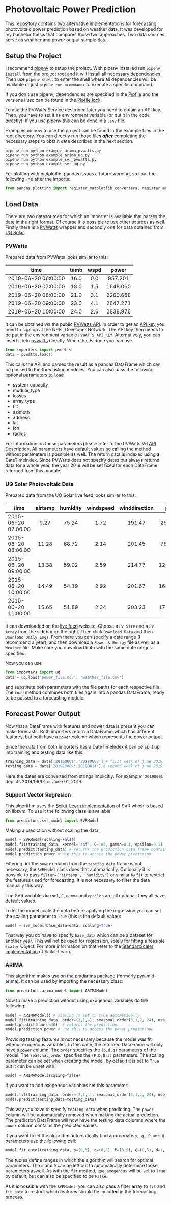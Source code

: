 # Photovoltaic Power Prediction

This repository contains two alternative implementations for forecasting photovoltaic power prediction based on weather data. It was developed for my bachelor thesis that compares those two approaches. Two data sources serve as weather and power output sample data.

## Setup the Project

I recommend [pipenv]([https://github.com/pypa/pipenv]) to setup the project. With pipenv installed run `pipenv install` from the project root and it will install all necessary dependencies. Then use `pipenv shell` to enter the shell where all dependencies will be available or just `pipenv run <command>` to execute a specific command.

If you don't use pipenv, dependencies are specified in the [Pipfile](Pipfile) and the versions i use can be found in the [Pipfile.lock](Pipfile.lock).

To use the PVWatts Service described later you need to obtain an API key. Then, you have to set it as environment variable (or put it in the code directly). If you use pipenv this can be done in a `.env` file.

Examples on how to use the project can be found in the example files in the root directory. You can directly run those files ***after*** completing the necessary steps to obtain data described in the next section.

```
pipenv run python example_arima_pvwatts.py
pipenv run python example_arima_uq.py
pipenv run python example_svr_pvwatts.py
pipenv run python example_svr_uq.py
```

For plotting with matplotlib, pandas issues a future warning, so i put the following line after the imports:

``` python
from pandas.plotting import register_matplotlib_converters; register_matplotlib_converters()
```

## Load Data

There are two datasources for which an importer is available that parses the data in the right format. Of course it is possible to use other sources as well. Firstly there is a [PVWatts](https://pvwatts.nrel.gov/) wrapper and secondly one for data obtained from [UQ Solar](https://solar-energy.uq.edu.au/).

### PVWatts

Prepared data from PVWatts looks similar to this:

|         time        | tamb | wspd |  power   |
|---------------------|:----:|:----:|:--------:|
| 2019-06-20 06:00:00 | 16.0 | 0.0  | 957.201  |
| 2019-06-20 07:00:00 | 18.0 | 1.5  | 1648.060 |
| 2019-06-20 08:00:00 | 21.0 | 3.1  | 2260.658 |
| 2019-06-20 09:00:00 | 23.0 | 4.1  | 2647.271 |
| 2019-06-20 10:00:00 | 24.0 | 2.6  | 2838.976 |

It can be obtained via the public [PVWatts API](https://developer.nrel.gov/docs/solar/pvwatts/v6/). In order to get an [API key](https://developer.nrel.gov/docs/api-key/) you need to sign up at the NREL Developer Network. The API key then needs to be put in the environment variable `PVWATTS_API_KEY`. Alternatively, you can insert it into [pvwatts](importers/pvwatts.py) directly. When that is done you can use

``` python
from importers import pvwatts
data = pvwatts.load()
```

This calls the API and parses the result as a pandas DataFrame which can be passed to the forecasting modules. You can also pass the following optional parameters to `load`:

 - system_capacity
 - module_type
 - losses
 - array_type
 - tilt
 - azimuth
 - address
 - lat
 - lon
 - radius

For information on these parameters please refer to the PVWatts V6 [API Description](https://developer.nrel.gov/docs/solar/pvwatts/v6/). All parameters have default values so calling the method without parameters is possible as well. The return data is indexed using a DateTimeIndex. Since PVWatts does not specify dates but always returns data for a whole year, the year 2019 will be set fixed for each DataFrame returned from this module.

### UQ Solar Photovoltaic Data

Prepared data from the UQ Solar live feed looks similar to this:

|         time        | airtemp | humidity | windspeed | winddirection |   power   |
|---------------------|:-------:|:--------:|:---------:|:-------------:|:---------:|
| 2015-06-20 07:00:00 |  9.27   |   75.24  |    1.72   |     191.47    | 25302.00  |
| 2015-06-20 08:00:00 |  11.28  |   68.72  |    2.14   |     201.45    | 78240.83  |
| 2015-06-20 09:00:00 |  13.38  |   59.02  |    2.59   |     214.77    | 128523.08 |
| 2015-06-20 10:00:00 |  14.49  |   54.19  |    2.92   |     201.67    | 162968.83 |
| 2015-06-20 11:00:00 |  15.65  |   51.89  |    2.34   |     203.23    | 172535.83 |

It can downloaded on the [live feed](http://solar.uq.edu.au/user/reportPower.php) website. Choose a `PV Site` and a `PV Array` from the sidebar on the right. Then click `Download Data` and then `Download Daily Logs`. From there you can specify a date range (I recommend a year), and then download a `Power & Energy` file as well as a `Weather` file. Make sure you download both with the same date ranges specified.

Now you can use

``` python
from importers import uq
data = uq.load('power_file.csv', 'weather_file.csv')
```

and substitute both parameters with the file paths for each respective file. The `load` method combines both files again into a pandas DataFrame, ready to be passed to a forecasting module.

## Forecast Power Output

Now that a DataFrame with features and power data is present you can make forecasts. Both importers return a DataFrame which has different features, but both have a `power` column which represents the power output.

Since the data from both importers has a DateTimeIndex it can be split up into training and testing data like this:

``` python
training_data = data['20190601':'20190607'] # first week of june 2019
testing_data = data['20190608':'20190614'] # second week of june 2019
```

Here the dates are converted from strings implicitly. For example `'20190601'` depicts 2019/06/01 or June 01, 2019.

### Support Vector Regresion

This algorithm uses the [Scikit-Learn implementation](https://scikit-learn.org/stable/modules/generated/sklearn.svm.SVR.html) of SVR which is based on libsvm. To use it the following class is available:

``` python
from predictors.svr_model import SVRModel
```

Making a prediction without scaling the data:

``` python
model = SVRModel(scaling=False)
model.fit(training_data, kernel='rbf', C=1e3, gamma=0.1, epsilon=0.1)
model.predict(testing_data) # returns the prediction data frame containing the testing features and the power prediction
model.prediction.power # use this to access the power prediction
```

Filtering out the `power` column from the `testing_data` frame is not necessary, the `SVRModel` class does that automatically. Optionally it is possible to pass `filter=['airtemp', 'humidity']` or similar to `fit` to restrict the features used for forecasting. It is not necessary to filter the data manually this way.

The SVR variables `kernel`, `C`, `gamma` and `epsilon` are all optional, they all have default values.

To let the model scale the data before applying the regression you can set the scaling parameter to `True` (this is the default value):

``` python
model = svr_model(base_data=data, scaling=True)
```

That way you do have to specify `base_data` which can be a dataset for another year. This will not be used for regression, solely for fitting a feasible `scaler` Object. For more information on that refer to the [StandartScaler implementation](https://scikit-learn.org/stable/modules/generated/sklearn.preprocessing.StandardScaler.html) of Scikit-Learn.

### ARIMA

This algorithm makes use on the [pmdarima package](https://www.alkaline-ml.com/pmdarima/) (formerly pyramid-arima). It can be used by importing the necessary class:

``` python
from predictors.arima_model import ARIMAModel
```

Now to make a prediction without using exogenous variables do the following:

``` python
model = ARIMAModel() # scaling is set to true automatically
model.fit(training_data, order=(2,1,4), seasonal_order(3,1,2, 24), use_exogenous=False)
model.predict(hours=48)  # returns the prediction
model.prediction.power # use this to access the power predictionn
```

Providing testing features is not necessary because the model was fit without exogenous variables. In this case, the returned DataFrame will only have a `power` column. The `order` specifies the `(p,d,q)` parameters of the model. The `seasonal_order` specifies the `(P,D,Q,s)` parameters. The scaling parameter can be set when creating the model, by default it is set to `True` but it can be unset with:

``` python
model = ARIMAModel(scaling=false)
```

If you want to add exogenous variables set this parameter:

``` python
model.fit(training_data, order=(2,1,4), seasonal_order(3,1,2, 24), use_exogenous=True) # use_exogenous is True by default
model.predict(testing_data=testing_data)
```

This way you have to specify `testing_data` when predicting. The `power` column will be automatically removed when making the actual prediction. The prediction DataFrame will now have the testing_data columns where the `power` column contains the predicted values.

If you want to let the algorithm automatically find appropriate `p, q, P and Q` parameters use the following call:

``` python
model.fit_auto(training_data, p=(0,5), q=(0,5), P=(0,5), Q=(0,5), d=1, D=1)
```

The tuples define ranges in which the algorithm will search for optimal parameters. The `d` and `D` can be left out to automatically determine those parameters aswell. As with the `fit` method, `use_exogenous` will be set to `True` by default, but can also be specified to be
`False`.

As it is possible with the `SVRModel`, you can also pass a filter array to `fit` and `fit_auto` to restrict which features should be included in the forecasting process.
